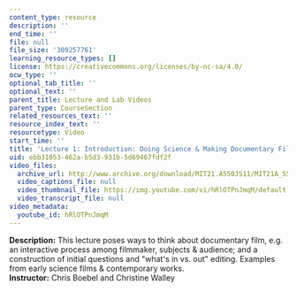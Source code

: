 ```yaml
---
content_type: resource
description: ''
end_time: ''
file: null
file_size: '309257761'
learning_resource_types: []
license: https://creativecommons.org/licenses/by-nc-sa/4.0/
ocw_type: ''
optional_tab_title: ''
optional_text: ''
parent_title: Lecture and Lab Videos
parent_type: CourseSection
related_resources_text: ''
resource_index_text: ''
resourcetype: Video
start_time: ''
title: 'Lecture 1: Introduction: Doing Science & Making Documentary Film'
uid: ebb31053-462a-b5d3-931b-5d69467fdf2f
video_files:
  archive_url: http://www.archive.org/download/MIT21.A550JS11/MIT21A_550JS11_lec01_300k.mp4
  video_captions_file: null
  video_thumbnail_file: https://img.youtube.com/vi/hRlOTPnJmqM/default.jpg
  video_transcript_file: null
video_metadata:
  youtube_id: hRlOTPnJmqM
---
```


**Description:** This lecture poses ways to think about documentary film, e.g. an interactive process among filmmaker, subjects & audience; and a construction of initial questions and "what's in vs. out" editing. Examples from early science films & contemporary works.  
**Instructor:** Chris Boebel and Christine Walley

